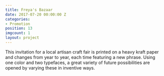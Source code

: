 ```yaml
---
title: Freya's Bazaar
date: 2017-07-20 00:00:00 Z
categories:
- Promotion
position: 13
imgcount: 1
layout: project
---
```


This invitation for a local artisan craft fair is printed on a heavy kraft paper and changes from year to year, each time featuring a new phrase. Using one color and two typefaces, a great variety of future possibilities are opened by varying these in inventive ways.
